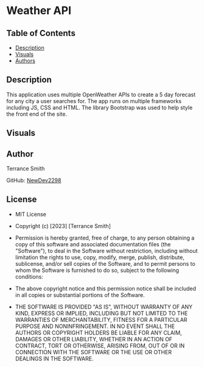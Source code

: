 # Weather API

## Table of Contents
- [Description](#description)
- [Visuals](#visuals)
- [Authors](#authors)

## Description

This application uses multiple OpenWeather APIs to create a 5 day forecast for any city a user searches for. The app runs on multiple frameworks including JS, CSS and HTML. The library Bootstrap was used to help style the front end of the site. 

## Visuals

## Author

Terrance Smith 

GitHub: [NewDev2298](https://github.com/NewDev2298) 

## License
* MIT License

* Copyright (c) [2023] [Terrance Smith]

* Permission is hereby granted, free of charge, to any person obtaining a copy
of this software and associated documentation files (the "Software"), to deal
in the Software without restriction, including without limitation the rights
to use, copy, modify, merge, publish, distribute, sublicense, and/or sell
copies of the Software, and to permit persons to whom the Software is
furnished to do so, subject to the following conditions:

* The above copyright notice and this permission notice shall be included in all
copies or substantial portions of the Software.

* THE SOFTWARE IS PROVIDED "AS IS", WITHOUT WARRANTY OF ANY KIND, EXPRESS OR
IMPLIED, INCLUDING BUT NOT LIMITED TO THE WARRANTIES OF MERCHANTABILITY,
FITNESS FOR A PARTICULAR PURPOSE AND NONINFRINGEMENT. IN NO EVENT SHALL THE
AUTHORS OR COPYRIGHT HOLDERS BE LIABLE FOR ANY CLAIM, DAMAGES OR OTHER
LIABILITY, WHETHER IN AN ACTION OF CONTRACT, TORT OR OTHERWISE, ARISING FROM,
OUT OF OR IN CONNECTION WITH THE SOFTWARE OR THE USE OR OTHER DEALINGS IN THE
SOFTWARE.